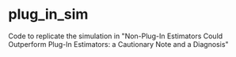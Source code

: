 # plug_in_sim
Code to replicate the simulation in "Non-Plug-In Estimators Could Outperform Plug-In Estimators: a Cautionary Note and a Diagnosis"
